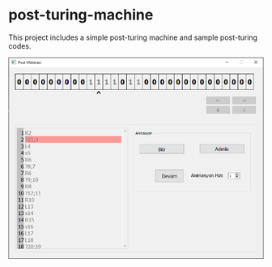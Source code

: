 # post-turing-machine
This project includes a simple post-turing machine and sample post-turing codes. 

![ss1](https://github.com/buraktiryaki/post-turing-machine/blob/master/ss/ss1.png)
